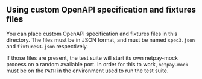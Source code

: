 ## Using custom OpenAPI specification and fixtures files

You can place custom OpenAPI specification and fixtures files in this
directory. The files must be in JSON format, and must be named `spec3.json`
and `fixtures3.json` respectively.

If those files are present, the test suite will start its own netpay-mock
process on a random available port. In order for this to work, `netpay-mock`
must be on the `PATH` in the environment used to run the test suite.
